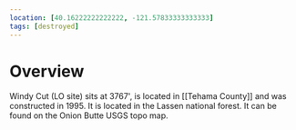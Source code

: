 ```yaml
---
location: [40.16222222222222, -121.57833333333333]
tags: [destroyed]
---
```


# Overview

Windy Cut (LO site) sits at 3767', is located in [[Tehama County]] and was constructed in 1995. It is located in the Lassen national forest. It can be found on the Onion Butte USGS topo map.

